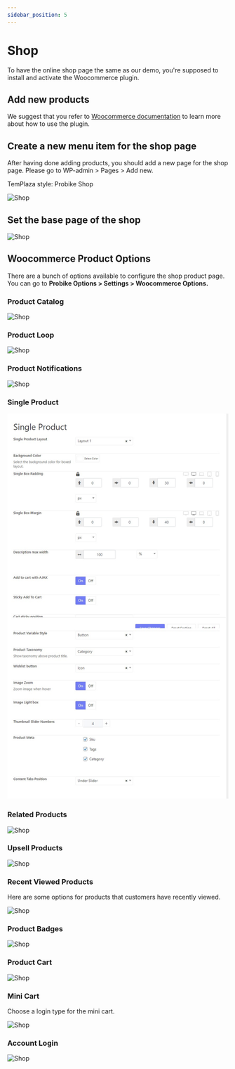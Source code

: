 ```yaml
---
sidebar_position: 5
---
```

# Shop

To have the online shop page the same as our demo, you're supposed to install and activate the Woocommerce plugin.

## Add new products

We suggest that you refer to [Woocommerce documentation](https://woocommerce.com/docs/) to learn more about how to use the plugin.

## Create a new menu item for the shop page

After having done adding products, you should add a new page for the shop page. Please go to WP-admin > Pages > Add new.

TemPlaza style: Probike Shop

![Shop](./img/shop.avif)

## Set the base page of the shop

![Shop](./img/shop-setting.avif)

## Woocommerce Product Options

There are a bunch of options available to configure the shop product page. You can go to **Probike Options > Settings > Woocommerce Options.**

### Product Catalog

![Shop](./img/shop-catalog.avif)

### Product Loop

![Shop](./img/shop-loop.avif)

### Product Notifications

![Shop](./img/shop-noti.avif)

### Single Product

![Shop](./img/shop-single.jpeg)

### Related Products

![Shop](./img/shop-related.avif)

### Upsell Products

![Shop](./img/shop-upsell.avif)

### Recent Viewed Products

Here are some options for products that customers have recently viewed. 

![Shop](./img/shop-recent.avif)

### Product Badges

![Shop](./img/product-badge.avif)

### Product Cart

![Shop](./img/product-catt.avif)

### Mini Cart

Choose a login type for the mini cart.

![Shop](./img/product-minicart.avif)

### Account Login

![Shop](./img/product-login.avif)
